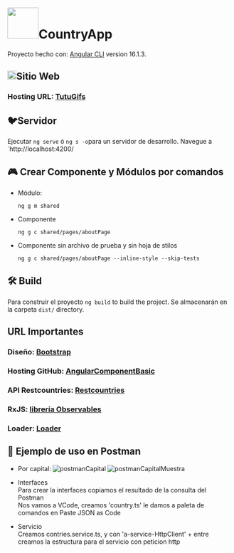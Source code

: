 # <img src="https://img.icons8.com/?size=512&id=oa4PbudmGzeQ&format=png" width="70">CountryApp
Proyecto hecho con: [Angular CLI](https://github.com/angular/angular-cli) version 16.1.3.

 ##  <img src="https://github.com/CinTutuDev/CountryApp/assets/71487857/a2decbc6-4a0c-4968-9a90-e147198ad735" width="20">Sitio Web
### Hosting URL:  [TutuGifs](https://tutu-gifs.netlify.app/) 

##  🐦Servidor

Ejecutar `ng serve` ó `ng s -o`para un servidor de desarrollo. Navegue a `http://localhost:4200/


##  🎮 Crear Componente y Módulos por comandos

* Módulo:
  ```
  ng g m shared
  ```
* Componente
  ```
  ng g c shared/pages/aboutPage
  ```
* Componente sin archivo de prueba y sin hoja de stilos
  ```
  ng g c shared/pages/aboutPage --inline-style --skip-tests
  ```
    

## 🛠 Build

Para construir el proyecto `ng build` to build the project. Se almacenarán en la carpeta  `dist/` directory.

##  URL Importantes
### Diseño:  [Bootstrap](https://getbootstrap.com/) 
### Hosting GitHub: [AngularComponentBasic](https://cintutudev.github.io/AngularComponentBasic) 
### API Restcountries: [Restcountries](https://restcountries.com/) 
### RxJS: [librería Observables](https://rxjs.dev/)
### Loader: [Loader](https://github.com/Klerith/angular-gif-app/blob/fin-seccion-8/src/assets/loader.svg)

## 👀 Ejemplo de uso en Postman
* Por capital:
![postmanCapital](https://github.com/CinTutuDev/CountryApp/assets/71487857/490ca5f0-9234-4dbe-9353-1a2641ed967e)
![postmanCapitalMuestra](https://github.com/CinTutuDev/CountryApp/assets/71487857/72cf07e4-a093-426b-8278-5e7d3892436e)

* Interfaces<br>
  Para crear la interfaces copiamos el resultado de la consulta del Postman <br>
  Nos vamos a VCode, creamos 'country.ts' le damos a paleta de comandos en Paste JSON as Code<br>
* Servicio<br>
  Creamos contries.service.ts, y con 'a-service-HttpClient' + entre creamos la estructura para el servicio con peticion http







